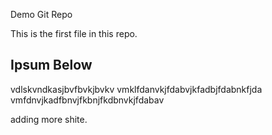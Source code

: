  Demo Git Repo

This is the first file in this repo.

## Ipsum Below

vdlskvndkasjbvfbvkjbvkv
vmklfdanvkjfdabvjkfadbjfdabnkfjda
vmfdnvjkadfbnvjfkbnjfkdbnvkjfdabav

adding more shite.
